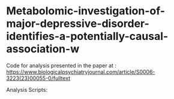 # Metabolomic-investigation-of-major-depressive-disorder-identifies-a-potentially-causal-association-w
Code for analysis presented in the paper at : https://www.biologicalpsychiatryjournal.com/article/S0006-3223(23)00055-0/fulltext

Analysis Scripts: 

